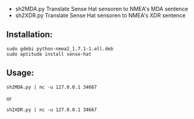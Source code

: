 
- sh2MDA.py Translate Sense Hat sensoren to NMEA's MDA sentence
- sh2XDR.py Translate Sense Hat sensoren to NMEA's XDR sentence


## Installation: ##
    sudo gdebi python-nmea2_1.7.1-1.all.deb
    sudo aptitude install sense-hat
    
## Usage: ##

    sh2MDA.py | nc -u 127.0.0.1 34667
or


    sh2XDR.py | nc -u 127.0.0.1 34667